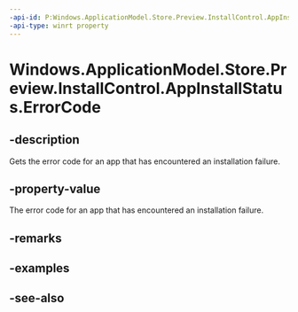 ----api-id: P:Windows.ApplicationModel.Store.Preview.InstallControl.AppInstallStatus.ErrorCode
-api-type: winrt property
---<!-- Property syntaxpublic Windows.Foundation.HResult ErrorCode { get; }--># Windows.ApplicationModel.Store.Preview.InstallControl.AppInstallStatus.ErrorCode## -descriptionGets the error code for an app that has encountered an installation failure.## -property-valueThe error code for an app that has encountered an installation failure.## -remarks## -examples## -see-also